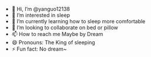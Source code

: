- 👋 Hi, I’m @yanguo12138
- 👀 I’m interested in sleep
- 🌱 I’m currently learning how to sleep more comfortable
- 💞️ I’m looking to collaborate on bed or pillow
- 📫 How to reach me Maybe by Dream
- 😄 Pronouns: The King of sleeping 
- ⚡ Fun fact: No dream~

<!---
yanguo12138/yanguo12138 is a ✨ special ✨ repository because its `README.md` (this file) appears on your GitHub profile.
You can click the Preview link to take a look at your changes.
--->
